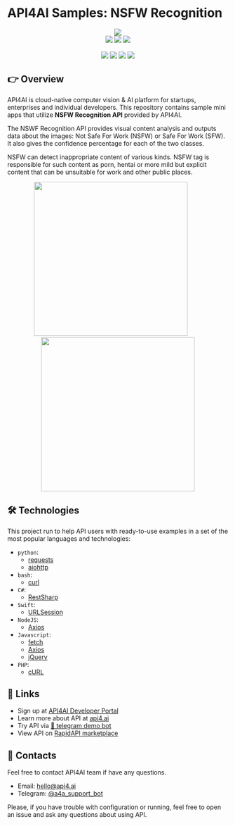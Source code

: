 # API4AI Samples: NSFW Recognition

<div align="center">
<a target="_blank" href="https://api4.ai?utm_source=example-repo&utm_medium=referral&utm_campaign=nsfw"><img src="https://static.api4.ai/logo/a4a-logo-horizontal-gradient-rectangular-bg-round-glow-small-550.png"/></a>
</div>


<div align="center">
<a target="_blank" href="https://rapidapi.com/api4ai-api4ai-default/api/nsfw3/details"><img src="https://img.shields.io/badge/View%20on%20RapidAPI-gray?logo=octopusdeploy&style=for-the-badge"/></a>
<a target="_blank" href="https://api4.ai/apis/nsfw?utm_source=example-repo&utm_medium=referral&utm_campaign=nsfw"><img src="https://img.shields.io/badge/api4.ai%20platform-fee33c?style=for-the-badge&logo=icloud&logoColor=black"/></a>
<a target="_blank" href="https://t.me/a4a_nsfw_checker_bot"><img src="https://img.shields.io/badge/-Telegram%20demo-ddd?logo=telegram&style=for-the-badge"/></a>
<br><br>
<a target="_blank" href="https://www.instagram.com/api4ai"><img src="https://img.shields.io/badge/instagram--blue?style=social&logo=instagram"/></a>
<a target="_blank" href="https://www.facebook.com/api4ai.solutions/"><img src="https://img.shields.io/badge/facebook--blue?style=social&logo=facebook"/></a>
<a target="_blank" href="https://twitter.com/Api4Ai"><img src="https://img.shields.io/badge/twitter--blue?style=social&logo=twitter"/></a>
<a target="_blank" href="https://www.linkedin.com/company/api4ai"><img src="https://img.shields.io/badge/linkedin--blue?style=social&logo=linkedin"/></a>
</div>


## 👉 Overview

API4AI is cloud-native computer vision & AI platform for startups, enterprises and individual developers. This repository contains sample mini apps that utilize **NSFW Recognition API** provided by API4AI.

The NSWF Recognition API provides visual content analysis and outputs data about the images: Not Safe For Work (NSFW) or Safe For Work (SFW). It also gives the confidence percentage for each of the two classes.

NSFW can detect inappropriate content of various kinds. NSFW tag is responsible for such content as porn, hentai or more mild but explicit content that can be unsuitable for work and other public places.

<div align="center">
<img width="350" src="https://static.api4.ai/visuals/NSFW_2.png"/>
&nbsp;&nbsp;&nbsp;&nbsp;&nbsp;&nbsp;&nbsp;
<img width="350" src="https://static.api4.ai/visuals/NSFW_1.png"/>
</div>


## 🛠 Technologies

This project run to help API users with ready-to-use examples in a set of the most popular languages and technologies:

* `python`:
  * [requests](./python/requests)
  * [aiohttp](./python/aiohttp)
* `bash`:
  * [curl](./bash/curl)
* `C#`:
  * [RestSharp](./csharp/restsharp)
* `Swift`:
  * [URLSession](./swift/urlsession)
* `NodeJS`:
  * [Axios](./nodejs/axios)
* `Javascript`:
  * [fetch](./js/fetch)
  * [Axios](./js/axios)
  * [jQuery](./js/jquery)
* `PHP`:
  * [cURL](./php/curl)


## 🔗 Links

* Sign up at [API4AI Developer Portal](https://portal.api4.ai?utm_source=example-repo&utm_medium=referral&utm_campaign=nsfw)
* Learn more about API at [api4.ai](https://api4.ai/docs/nsfw?utm_source=example-repo&utm_medium=referral&utm_campaign=nsfw)
* Try API via [🤖 telegram demo bot](https://t.me/a4a_nsfw_checker_bot)
* View API on [RapidAPI marketplace](https://rapidapi.com/api4ai-api4ai-default/api/nsfw3/details)


## 📩 Contacts

Feel free to contact API4AI team if have any questions.

* Email: [hello@api4.ai](mailto:hello@api4.ai)
* Telegram: [@a4a_support_bot](https://t.me/a4a_support_bot)

Please, if you have trouble with configuration or running, feel free to open an issue and ask any questions about using API.
